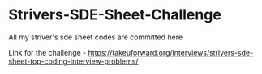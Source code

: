 # Strivers-SDE-Sheet-Challenge
All my striver's sde sheet codes are committed here

Link for the challenge - https://takeuforward.org/interviews/strivers-sde-sheet-top-coding-interview-problems/
